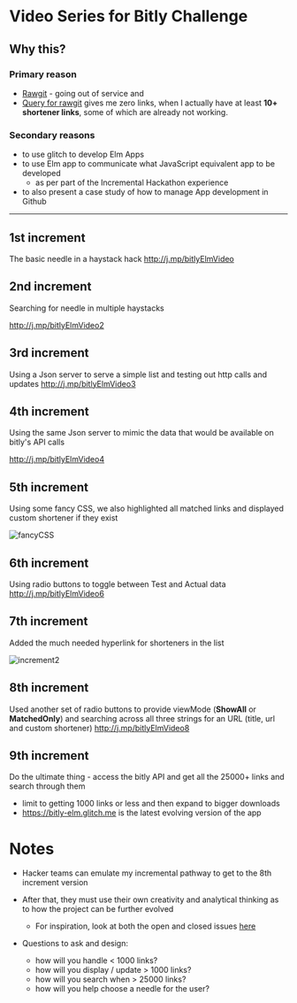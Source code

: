 
# Video Series for Bitly Challenge

## Why this? 

### Primary reason 
 - [Rawgit](https://rawgit.com/) - going out of service 
and 
- [Query for rawgit](https://app.bitly.com/Bb84dvzET92/bitlinks/?query=rawgit) gives me zero links, when I actually have at least **10+ shortener links**, some of which are already not working.

### Secondary reasons 
  - to use glitch to develop Elm Apps
  - to use Elm app to communicate what JavaScript equivalent app to be developed
     - as per part of the Incremental Hackathon experience 
  - to also present a case study of how to manage App development in Github 

---

## 1st increment
The basic needle in a haystack hack 
http://j.mp/bitlyElmVideo

## 2nd increment
Searching for needle in multiple haystacks 

http://j.mp/bitlyElmVideo2

## 3rd increment
Using a Json server to serve a simple list and testing out http calls and updates 
http://j.mp/bitlyElmVideo3

## 4th increment

Using the same Json server to mimic the data that would be available on bitly's API calls 

http://j.mp/bitlyElmVideo4

## 5th increment 

Using some fancy CSS, we also highlighted all matched links and displayed custom shortener if they exist 

![fancyCSS](https://files.gitter.im/kgashok/advik/5bku/Screenshot-2018-11-07-at-16.58.47.png)

## 6th increment 

Using radio buttons to toggle between Test and Actual data
http://j.mp/bitlyElmVideo6

## 7th increment 

Added the much needed hyperlink for shorteners in the list 

![increment2](http://bit.ly/incrementPic2)

## 8th increment
Used another set of radio buttons to provide viewMode (**ShowAll** or **MatchedOnly**) and searching across all three strings for an URL (title, url and custom shortener)
http://j.mp/bitlyElmVideo8 

## 9th increment

Do the ultimate thing - access the bitly API and get all the 25000+ links and search through them   
  - limit to getting 1000 links or less and then expand to bigger downloads 
  - https://bitly-elm.glitch.me is the latest evolving version of the app


# Notes

- Hacker teams can emulate my incremental pathway to get to the 8th increment version 
- After that, they must use their own creativity and analytical thinking as to how the project can be further evolved 
	- For inspiration, look at both the open and closed issues [here](https://github.com/kgashok/elm-for-bitly/issues)

 - Questions to ask and design: 
	  - how will you handle < 1000 links? 
	  - how will you display / update > 1000 links? 
	  - how will you search when > 25000 links? 
	  - how will you help choose a needle for the user? 




